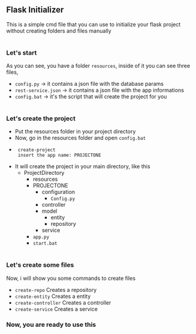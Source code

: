 ## Flask Initializer
This is a simple cmd file that you can use to initialize
your flask project without creating folders and files
manually
<br><br>
### Let's start
As you can see, you have a folder `resources`, inside of it
you can see three files, 
 * `config.py` -> it contains a json file with the database params
 * `rest-service.json` -> it contains a json file with the app informations
 * `config.bat` -> it's the script that will create the project for you
<br><br>
### Let's create the project
* Put the resources folder in your project directory
* Now, go in the resources folder and open `config.bat`
* ```
   create-project
   insert the app name: PROJECTONE
  ```
* It will create the project in your main directory, like this
    + ProjectDirectory
      + resources
      + PROJECTONE
        + configuration
          + `Config.py`
        + controller
        + model
          + entity
          + repository
        + service
      + `app.py`
      + `start.bat`
<br><br>
### Let's create some files
Now, i will show you some commands to create files 
 * `create-repo` Creates a repository
 * `create-entity` Creates a entity
 * `create-controller` Creates a controller
 * `create-service` Creates a service

### Now, you are ready to use this

